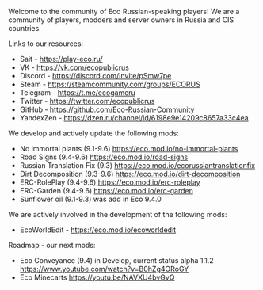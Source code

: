 Welcome to the community of Eco Russian-speaking players!
We are a community of players, modders and server owners in Russia and CIS countries.

Links to our resources:
- Sait - https://play-eco.ru/
- VK - https://vk.com/ecopublicrus
- Discord - https://discord.com/invite/pSmw7pe
- Steam - https://steamcommunity.com/groups/ECORUS
- Telegram - https://t.me/ecogameru
- Twitter - https://twitter.com/ecopublicrus
- GitHub - https://github.com/Eco-Russian-Community
- YandexZen - https://dzen.ru/channel/id/6198e9e14209c8657a33c4ea

We develop and actively update the following mods:
- No immortal plants (9.1-9.6) https://eco.mod.io/no-immortal-plants
- Road Signs (9.4-9.6) https://eco.mod.io/road-signs
- Russian Translation Fix (9.3) https://eco.mod.io/ecorussiantranslationfix
- Dirt Decomposition (9.3-9.6) https://eco.mod.io/dirt-decomposition
- ERC-RolePlay (9.4-9.6) https://eco.mod.io/erc-roleplay
- ERC-Garden (9.4-9.6) https://eco.mod.io/erc-garden
- Sunflower oil (9.1-9.3) was add in Eco 9.4.0

We are actively involved in the development of the following mods:
- EcoWorldEdit - https://eco.mod.io/ecoworldedit

Roadmap - our next mods:
- Eco Conveyance (9.4) in Develop, current status alpha 1.1.2 https://www.youtube.com/watch?v=B0hZg4ORoGY
- Eco Minecarts https://youtu.be/NAVXU4bvGvQ 
